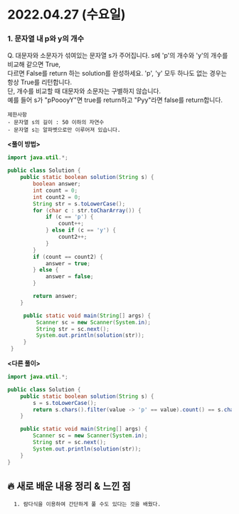 # 2022.04.27 (수요일)

### **1. 문자열 내 p와 y의 개수**

Q. 대문자와 소문자가 섞여있는 문자열 s가 주어집니다. s에 'p'의 개수와 'y'의 개수를 비교해 같으면 True,   
   다르면 False를 return 하는 solution를 완성하세요. 'p', 'y' 모두 하나도 없는 경우는 항상 True를 리턴합니다.   
   단, 개수를 비교할 때 대문자와 소문자는 구별하지 않습니다.   
   예를 들어 s가 "pPoooyY"면 true를 return하고 "Pyy"라면 false를 return합니다.   

    제한사항
    - 문자열 s의 길이 : 50 이하의 자연수
    - 문자열 s는 알파벳으로만 이루어져 있습니다.


**<풀이 방법>**
```java
import java.util.*;

public class Solution {
    public static boolean solution(String s) {
        boolean answer;
        int count = 0;
        int count2 = 0;
        String str = s.toLowerCase();
        for (char c : str.toCharArray()) {
            if (c == 'p') {
                count++;
            } else if (c == 'y') {
                count2++;
            }
        }
        if (count == count2) {
            answer = true;
        } else {
            answer = false;
        }

        return answer;
    }

     public static void main(String[] args) {
         Scanner sc = new Scanner(System.in);
         String str = sc.next();
         System.out.println(solution(str));
     }
 }
```

**<다른 풀이>**
```java
import java.util.*;

public class Solution {
    public static boolean solution(String s) {
        s = s.toLowerCase();
        return s.chars().filter(value -> 'p' == value).count() == s.chars().filter(value -> 'y' == value).count();
    }

    public static void main(String[] args) {
        Scanner sc = new Scanner(System.in);
        String str = sc.next();
        System.out.println(solution(str));
    }
}
```
##  **🔥 새로 배운 내용 정리 & 느낀 점**

      1. 람다식을 이용하여 간단하게 풀 수도 있다는 것을 배웠다.
      